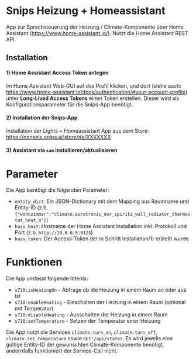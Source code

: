 # Snips Heizung + Homeassistant

App zur Sprachsteuerung der Heizung / Climate-Komponente über Home Assistant (https://www.home-assistant.io/). Nutzt die Home Assistant REST API. 

## Installation

#### 1) Home Assistant Access Token anlegen

Im Home Assistant Web-GUI auf das Profil klicken, und dort (siehe auch: https://www.home-assistant.io/docs/authentication/#your-account-profile) unter **Long-Lived Access Tokens** einen Token erstellen. Dieser wird als Konfigurationsparameter für die Snips-App benötigt.

#### 2) Installation der Snips-App

Installation der Lights + Homeassistant App aus dem Store: https://console.snips.ai/store/de/XXXXXXX

#### 3) Assistant via `sam` installieren/aktualisieren

# Parameter

Die App bentöigt die folgenden Parameter:

- `entity_dict`: Ein JSON-Dictionary mit dem Mapping aus Raumname und Entity-ID (z.b. `{"wohnzimmer":"climate.eurotronic_eur_spiritz_wall_radiator_thermostat_heat_4"}`)
- `hass_host`: Hostname der Home Assistant Installation inkl. Protokoll und Port (z.b. `http://10.0.0.5:8123`)
- `hass_token`: Der Access-Token der in Schritt Installation/1) erstellt wurde

# Funktionen

Die App umfasst folgende Intents:

- `s710:isHeatingOn` - Abfrage ob die Heizung in einem Raum an oder aus ist
- `s710:enableHeating` - Einschalten der Heizung in einem Raum (optional mit Temperatur)
- `s710:disableHeating` - Ausschalten der Heizung in einem Raum
- `s710:setTemperature` - Setzen der Temperatur einer Heizung

Die App nutzt die Services `climate.turn_on`, `climate.turn_off`, `climate.set_temperature` sowie `GET:/api/states`. Es wird jeweils eine gültige Entity-ID der gewünschten Climate-Komponente benötigt, andernfalls funktioniert der Service-Call nicht.